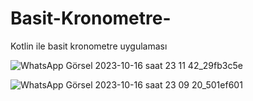 # Basit-Kronometre-
Kotlin ile basit kronometre uygulaması


![WhatsApp Görsel 2023-10-16 saat 23 11 42_29fb3c5e](https://github.com/kocgurbuzislam/Basit-Kronometre-/assets/109143949/4cf96c28-9b16-4bf0-bb9a-c28495e4e5d2)


![WhatsApp Görsel 2023-10-16 saat 23 09 20_501ef601](https://github.com/kocgurbuzislam/Basit-Kronometre-/assets/109143949/9db85c0d-c539-4cc0-bdd2-5db8bf92d93d)




